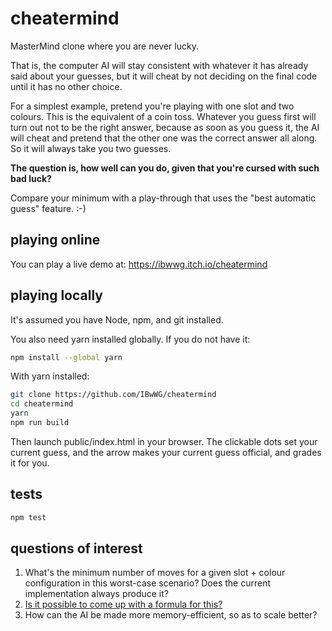 # cheatermind

MasterMind clone where you are never lucky.

That is, the computer AI will stay consistent with whatever it has already said about your guesses, but it will cheat by not deciding on the final code until it has no other choice.

For a simplest example, pretend you're playing with one slot and two colours.  This is the equivalent of a coin toss.  Whatever you guess first will turn out not to be the right answer, because as soon as you guess it, the AI will cheat and pretend that the other one was the correct answer all along.  So it will always take you two guesses.

**The question is, how well can you do, given that you're cursed with such bad luck?**

Compare your minimum with a play-through that uses the "best automatic guess" feature.  :-)

## playing online

You can play a live demo at: https://ibwwg.itch.io/cheatermind

## playing locally

It's assumed you have Node, npm, and git installed.

You also need yarn installed globally.  If you do not have it:

```sh
npm install --global yarn
```

With yarn installed:

```sh
git clone https://github.com/IBwWG/cheatermind
cd cheatermind
yarn
npm run build
```

Then launch public/index.html in your browser.  The clickable dots set your current guess, and the arrow makes your current guess official, and grades it for you.

## tests

```sh
npm test
```

## questions of interest

1. What's the minimum number of moves for a given slot + colour configuration in this worst-case scenario?  Does the current implementation always produce it?
1. [Is it possible to come up with a formula for this?](http://math.stackexchange.com/questions/2182321/the-best-worst-case-scenario-in-mastermind)
1. How can the AI be made more memory-efficient, so as to scale better?